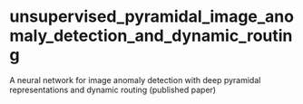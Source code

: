 # unsupervised_pyramidal_image_anomaly_detection_and_dynamic_routing
A neural network for image anomaly detection with deep pyramidal representations and dynamic routing (published paper)
